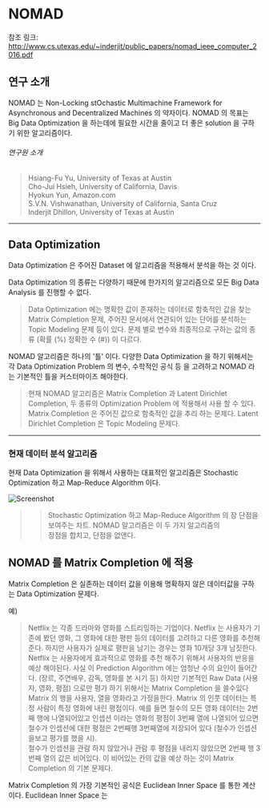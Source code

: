 # NOMAD
  참조 링크: http://www.cs.utexas.edu/~inderjit/public_papers/nomad_ieee_computer_2016.pdf
  
## 연구 소개
 NOMAD 는 Non-Locking stOchastic Multimachine Framework for Asynchronous and Decentralized Machines 의 약자이다. 
 NOMAD 의 목표는 Big Data Optimization 을 하는데에 필요한 시간을 줄이고 더 좋은 solution 을 구하기 위한 알고리즘이다.

###### 연구원 소개
> Hsiang-Fu Yu, University of Texas at Austin  
Cho-Jui Hsieh, University of California, Davis  
Hyokun Yun, Amazon.com  
S.V.N. Vishwanathan, University of California, Santa Cruz  
Inderjit Dhillon, University of Texas at Austin  

---

## Data Optimization 
 Data Optimization 은 주어진 Dataset 에 알고리즘을 적용해서 분석을 하는 것 이다.
 
 Data Optimization 의 종류는 다양하기 때문에 한가지의 알고리즘으로 모든 Big Data Analysis 를 진행할 수 없다.  
 
 > Data Optimization 에는 명확한 값이 존재하는 데이터로 함축적인 값을 찾는 Matrix Completion 문제, 주어진 문서에서 연관되어 있는 단어를 분석하는 
 Topic Modeling 문제 등이 있다. 문제 별로 변수와 최종적으로 구하는 값의 종류 (확률 (%) 정확한 수 (#)) 이 다르다.
 
 NOMAD 알고리즘은 하나의 '틀' 이다. 다양한 Data Optimization 을 하기 위해서는 각 Data Optimization Problem 의 변수, 수학적인 공식 등 을 고려하고 NOMAD 라는 기본적인 틀을 
 커스터마이즈 해야한다.
 
> 현재 NOMAD 알고리즘은 Matrix Completion 과 Latent Dirichlet Completion, 두 종류의 Optimization Problem 에 적용해서 사용 할 수 있다.  Matrix 
Completion 은 주어진 값으로 함축적인 값을 추리 하는 문제다. Latent Dirichlet Completion 은 Topic Modeling 문제다. 

---

### 현재 데이터 분석 알고리즘
  현재 Data Optimization 을 위해서 사용하는 대표적인 알고리즘은 Stochastic Optimization 하고 Map-Reduce Algorithm 이다. 
  
  ![Screenshot](Python/NOMAD/Distribution1.png)
  
  >> Stochastic Optimization 하고 Map-Reduce Algorithm 의 장 단점을 보여주는 차트. NOMAD 알고리즘은 이 두 가지 알고리즘의  
  장점을 합치고, 단점을 없앤다.
  
## NOMAD 를 Matrix Completion 에 적용
  Matrix Completion 은 실존하는 데이터 값을 이용해 명확하지 않은 데이터값을 구하는 Data Optimization 문제다. 
  
  예)
  > Netflix 는 각종 드라마와 영화를 스트리밍하는 기업이다. Netflix 는 사용자가 기존에 봤던 영화, 그 영화에 대한 평판 등의 데이터를
  고려하고 다른 영화를 추천해준다. 하지만 사용자가 실제로 평판을 남기는 경우는 영화 10개당 3개 남짓한다. Netflix 는 사용자에게 효과적으로
  영화를 추천 해주기 위해서 사용자의 반응을 예상 해야된다. 사실 이 Prediction Algorithm 에는 엄청난 수의 요인이 들어간다. (장르, 주연배우, 
  감독, 영화를 본 시기 등) 하지만 기본적인 Raw Data (사용자, 영화, 평점) 으로만 평가 하기 위해서는 Matrix Completion 을 쓸수있다  
  Matrix 의 행을 사용자, 열을 영화라고 가정을한다. Matrix 의 인풋 데이터는 특정 사람이 특정 영화에 내린 평점이다. 예를 들면 
  철수의 모든 영화 데이터는 2번째 행에 나열되어있고 인셉션 이라는 영화의 평점이 3번째 열에 나열되어 있으면 철수가 인셉션에 대한 평점은 
  2번째행 3번째열에 저장되어 있다 (철수가 인셉션을보고 평가를 했을 시).  
  철수가 인셉션을 관람 하지 않았거나 관람 후 평점을 내리지 않았으면 2번째 행 3번째 열의 값은 비어있다. 이 비어있는 칸의 값을 예상 하는 것이
  Matrix Completion 의 기본 문제다. 
  
  Matrix Completion 의 가장 기본적인 공식은 Euclidean Inner Space 를 통한 계산이다. Euclidean Inner Space 는 

  
  
  
